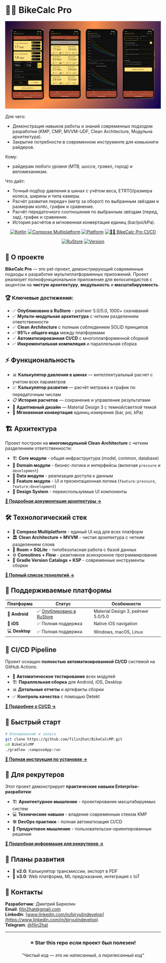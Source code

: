 # 🚴‍♂️ BikeCalc Pro

<div align="center">

![BikeCalc Pro](screenshots/BikeCalc_Pro_Wallpaper.png)

</div>

Для чего:
 - Демонстрация навыков работы и знаний современных подходом разработки (KMP, CMP, MVVM-UDF, Clean Architecture, Модульна архитектура).
 - Закрытие потребности в современном инструменте для комьюнити райдеров.

Кому: 
- райдерам любого уровня (MTB, шоссе, грэвел, город) и веломеханикам.

Что даёт:
- Точный подбор давления в шинах с учётом веса, ETRTO/размера колеса, ширины и типа камеры.
- Расчёт развития передач (метр за оборот) по выбранным звёздам и размерам колёс, график и сравнение.
- Расчёт передаточного соотношения по выбранным звёздам (перед, зад), график и сравнение.
- История расчётов и мгновенная конвертация единиц (bar/psi/kPa).

<div align="center">

[![Kotlin](https://img.shields.io/badge/kotlin-2.2.0-blue.svg?logo=kotlin)](https://kotlinlang.org)
[![Compose Multiplatform](https://img.shields.io/badge/Compose%20Multiplatform-1.8.2-4285F4.svg?logo=jetpackcompose)](https://www.jetbrains.com/lp/compose-multiplatform/)
[![Platform](https://img.shields.io/badge/platform-Android%20%7C%20iOS%20%7C%20Desktop-green.svg)](https://kotlinlang.org/docs/multiplatform-mobile-getting-started.html)
[![🚴‍♂️ BikeCalc Pro CI/CD](https://github.com/filin2hat/BikeCalcMP/actions/workflows/main.yml/badge.svg?branch=master)](https://github.com/filin2hat/BikeCalcMP/actions/workflows/main.yml)

[![RuStore](https://img.shields.io/badge/RuStore-5.0⭐_1k+_downloads-FF6B35?logo=android)](https://www.rustore.ru/catalog/app/dev.filinhat.bikecalc)
[![Version](https://img.shields.io/badge/Version-4.0.0-brightgreen)](https://www.rustore.ru/catalog/app/dev.filinhat.bikecalc)

</div>

## 🎯 О проекте

**BikeCalc Pro** — это pet-проект, демонстрирующий современные подходы к разработке мультиплатформенных приложений. Проект реализует полнофункциональное приложение для велосипедистов с акцентом на **чистую архитектуру**, **модульность** и **масштабируемость**.

### 🏆 Ключевые достижения:
- ✅ **Опубликовано в RuStore** - рейтинг 5.0/5.0, 1000+ скачиваний
- ✅ **Мульти-модульная архитектура** с четким разделением ответственности
- ✅ **Clean Architecture** с полным соблюдением SOLID принципов  
- ✅ **95%+ общего кода** между платформами
- ✅ **Автоматизированная CI/CD** с многоплатформенной сборкой
- ✅ **Инкрементальная компиляция** и параллельная сборка

## ⚡ Функциональность

- 📊 **Калькулятор давления в шинах** — интеллектуальный расчет с учетом всех параметров
- 📈 **Калькулятор развития** — расчёт метража и график по передаточным числам
- 📋 **История расчетов** — сохранение и управление результатами
- 🎨 **Адаптивный дизайн** — Material Design 3 с темной/светлой темой
- 🔄 **Мгновенная конвертация** единиц измерения (bar, psi, kPa)

## 🏗️ Архитектура

Проект построен на **многомодульной Clean Architecture** с четким разделением ответственности:

- 🏗️ **Core модули** - общая инфраструктура (model, common, database)  
- 🎯 **Domain модули** - бизнес-логика и интерфейсы (включая `pressure` и `development`)
- 💾 **Data модули** - реализация доступа к данным
- 🎨 **Feature модули** - UI и презентационная логика (`feature:pressure`, `feature:development`)
- 🎪 **Design System** - переиспользуемые UI компоненты

**[📖 Подробная документация архитектуры →](docs/ARCHITECTURE.md)**

## 🛠️ Технологический стек

- 🎨 **Compose Multiplatform** - единый UI код для всех платформ
- 🏛️ **Clean Architecture + MVVM** - чистая архитектура с четким разделением слоев  
- 💾 **Room + SQLite** - типобезопасная работа с базой данных
- ⚙️ **Coroutines + Flow** - реактивное асинхронное программирование
- 🔧 **Gradle Version Catalogs + KSP** - современные инструменты сборки

**[📖 Полный список технологий →](docs/ARCHITECTURE.md#-технологический-стек)**

## 📱 Поддерживаемые платформы

| Платформа | Статус | Особенности |
|-----------|---------|-------------|
| 🤖 **Android** | ✅ [Опубликовано в RuStore](https://www.rustore.ru/catalog/app/dev.filinhat.bikecalc) | Material Design 3, рейтинг 5.0/5.0 |
| 🍎 **iOS** | ✅ Полная поддержка | Native iOS navigation |  
| 💻 **Desktop** | ✅ Полная поддержка | Windows, macOS, Linux |

## 🚀 CI/CD Pipeline

Проект оснащен **полностью автоматизированной CI/CD** системой на GitHub Actions:

- 🧪 **Автоматическое тестирование** всех модулей
- 🏗️ **Параллельная сборка** для Android, iOS, Desktop  
- 📊 **Детальные отчеты** и артефакты сборки
- ✅ **Контроль качества** с помощью Detekt

**[📖 Подробнее о CI/CD →](docs/CI_CD.md)**

## 🚀 Быстрый старт

```bash
# Клонирование и запуск
git clone https://github.com/filin2hat/BikeCalcMP.git
cd BikeCalcMP
./gradlew :composeApp:run
```

**[📖 Полная инструкция по установке →](docs/SETUP.md)**

## 💼 Для рекрутеров

Этот проект демонстрирует **практические навыки Enterprise-разработки**:

- 🏗️ **Архитектурное мышление** - проектирование масштабируемых систем
- 💻 **Технические навыки** - владение современным стеком KMP
- 🛠️ **DevOps практики** - полная автоматизация CI/CD  
- 🎯 **Продуктовое мышление** - пользовательски-ориентированные решения

**[📖 Подробная информация для рекрутеров →](docs/FOR_RECRUITERS.md)**

## 🔮 Планы развития

- 🔧 **v2.0**: Калькулятор трансмиссии, экспорт в PDF
- 🚀 **v3.0**: Web платформа, ML предсказания, интеграция с IoT

## 👥 Контакты

**Разработчик**: Дмитрий Бирюлин  
**Email**: filin2hat@gmail.com  
**LinkedIn**: [www.linkedin.com/in/biryulindevelop](https://www.linkedin.com/in/biryulindevelop)  
**Telegram**: [@filin2hat](https://t.me/filin2hat)

---

<div align="center">

### ⭐ Star this repo если проект был полезен!

*"Чистый код — это не написанный, а переписанный код"*

</div>
